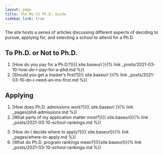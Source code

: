 ```yaml
---
layout: page
title: The My CS Ph.D. Guide
sidebar_link: true
---
```


The site hosts a series of articles discussing different aspects of deciding to
pursue, applying for, and selecting a school to attend for a Ph.D. 

## To Ph.D. or Not to Ph.D.

1.  [How do you pay for a Ph.D.?]({{ site.baseurl }}{% link _posts/2021-03-10-how-do-i-pay-for-a-phd.md %})
2.  [Should you get a master’s first?]({{ site.baseurl }}{% link _posts/2021-03-10-do-i-need-an-ms-first.md %})
<!-- 3.  How is a Ph.D. different than an MS?-->
<!-- 4.  What is research and why would I want to do it? -->
<!-- 5.  What is life in grad school like? -->
<!-- 6.  What kind of jobs can I get with a Ph.D.?-->

<!-- ## Preparing

1.  How should I prepare to get a Ph.D. if I’m starting as freshman or sophomore?
2.  How should I prepare to get a Ph.D. if I’m starting as a Junior?
3.  How should I prepare to get a Ph.D. if I’m starting as a Senior?
4.  How do I get involved with undergraduate research?
etc.-->

## Applying

<!-- 0.  What’s the timeline for applying to Ph.D. programs?-->
1.  [How does Ph.D. admissions work?]({{ site.baseurl }}{% link _pages/phd-admissions.md %})
2.  [What parts of my application matter most?]({{ site.baseurl}}{% link _posts/2021-03-10-school-rankings.md %})
<!-- 3.  How do I get good letters of Rec?-->
<!-- 4.  How do I write a good statement of purpose?-->
5.  [How do I decide where to apply?]({{ site.baseurl}}{% link _pages/where-to-apply.md %})
6.  [What do Ph.D. program rankings mean?]({{site.baseurl}}{% link _posts/2021-03-10-school-rankings.md %})

<!-- ## Deciding where to go

1.  How do I compare offers of admission?
2.  How do I decide where to go?-->

